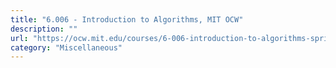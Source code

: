 ```yaml
---
title: "6.006 - Introduction to Algorithms, MIT OCW"
description: ""
url: "https://ocw.mit.edu/courses/6-006-introduction-to-algorithms-spring-2020/video_galleries/lecture-videos/"
category: "Miscellaneous"
---
```

